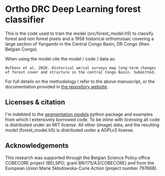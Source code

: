 # Ortho DRC Deep Learning forest classifier

This is the code used to train the model (src/forest_model.h5) to classify forest and non forest pixels and a 1958 historical orthomosaic covering a large section of Yangambi in the Central Congo Basin, DR Congo (then Belgian Congo).

When using the model cite the model / code / data as:

`Hufkens et al. 2020. Historical aerial surveys map long-term changes of
forest cover and structure in the central Congo Basin. Submitted.`

For full details on the methodology I refer to the above manuscript, or the documentation provided in [the repository website](https://khufkens.github.io/orthodrc_cnn/).

## Licenses & citation

I'm indebted to the [segmentation models](https://github.com/qubvel/segmentation_models) python package and examples from which I extensively borrowed code. To be inline with licensing all code is distributed under an MIT license. All other (image) data, and the resulting model (forest_model.h5) is distributed under a AGPLv3 license.

## Acknowledgements

This research was supported through the Belgian Science Policy office COBECORE project (BELSPO; grant BR/175/A3/COBECORE) and from the European Union Marie Skłodowska-Curie Action (project number 797668).
